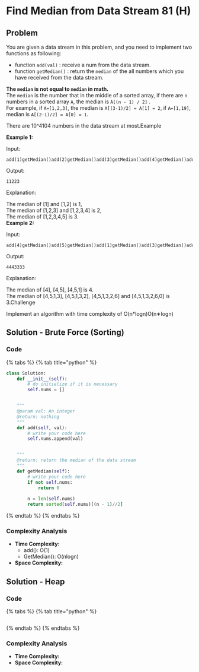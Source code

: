 # Find Median from Data Stream 81 \(H\)

## Problem

You are given a data stream in this problem, and you need to implement two functions as following:

* function `add(val)` : receive a num from the data stream.
* function `getMedian()` : return the `median` of the all numbers which you have received from the data stream.

**The `median` is not equal to `median` in math.**  
The `median` is the number that in the middle of a sorted array, if there are `n` numbers in a sorted array `A`, the median is `A[(n - 1) / 2]` .  
For example, if `A=[1,2,3]`, the median is `A[(3-1)/2] = A[1] = 2`, if `A=[1,19]`, median is `A[(2-1)/2] = A[0] = 1`.

There are 10^4104 numbers in the data stream at most.Example

**Example 1:**

Input:

```text
add(1)getMedian()add(2)getMedian()add(3)getMedian()add(4)getMedian()add(5)getMedian()
```

Output:

```text
11223
```

Explanation:

The median of \[1\] and \[1,2\] is 1,  
The median of \[1,2,3\] and \[1,2,3,4\] is 2,  
The median of \[1,2,3,4,5\] is 3.  
**Example 2:**

Input:

```text
add(4)getMedian()add(5)getMedian()add(1)getMedian()add(3)getMedian()add(2)getMedian()add(6)getMedian()add(0)getMedian()
```

Output:

```text
4443333
```

Explanation:

The median of \[4\], \[4,5\], \[4,5,1\] is 4.  
The median of \[4,5,1,3\], \[4,5,1,3,2\], \[4,5,1,3,2,6\] and \[4,5,1,3,2,6,0\] is 3.Challenge

Implement an algorithm with time complexity of O\(n\*logn\)O\(n∗logn\)

## Solution - Brute Force \(Sorting\)

### Code

{% tabs %}
{% tab title="python" %}
```python
class Solution:
    def __init__(self):
        # do initialize if it is necessary
        self.nums = []


    """
    @param val: An integer
    @return: nothing
    """
    def add(self, val):
        # write your code here
        self.nums.append(val)


    """
    @return: return the median of the data stream
    """
    def getMedian(self):
        # write your code here
        if not self.nums:
            return 0
        
        n = len(self.nums)
        return sorted(self.nums)[(n - 1)//2]
```
{% endtab %}
{% endtabs %}

### Complexity Analysis

* **Time Complexity:**
  * add\(\): O\(1\)
  * GetMedian\(\): O\(nlogn\)
* **Space Complexity:**

## Solution - Heap

### Code

{% tabs %}
{% tab title="python" %}
```python

```
{% endtab %}
{% endtabs %}

### Complexity Analysis

* **Time Complexity:**
* **Space Complexity:**

